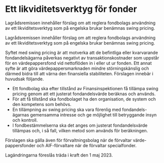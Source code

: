 # Ett likviditetsverktyg för fonder

Lagrådsremissen innehåller förslag om att reglera fondbolags användning av ett likviditetsverktyg som på engelska brukar benämnas swing pricing.

Lagrådsremissen innehåller förslag om att reglera fondbolags användning av ett likviditetsverktyg som på engelska brukar benämnas swing pricing.

Syftet med swing pricing är att motverka att de befintliga eller kvarvarande fondandelsägarna påverkas negativt av transaktionskostnader som uppstår för en värdepappersfond vid nettoflöden in i eller ut ur fonden. Ett annat syfte är att göra värdepappersmarknaden mindre störningskänslig och därmed bidra till att värna den finansiella stabiliteten. Förslagen innebär i huvudsak följande.

* Ett fondbolag ska efter tillstånd av Finansinspektionen få tillämpa swing pricing genom att ett justerat fondandelsvärde beräknas och används.
* För att få tillstånd ska fondbolaget ha den organisation, de system och den kompetens som behövs.
* En tillämpning av swing pricing ska vara förenlig med fondandels-ägarnas gemensamma intresse och ge möjlighet till betryggande insyn och kontroll.
* I fondbestämmelserna ska det anges om justerat fondandelsvärde tillämpas och, i så fall, vilken metod som används för beräkningen.

Förslagen ska gälla även för förvaltningsbolag när de förvaltar värde-pappersfonder och AIF-förvaltare när de förvaltar specialfonder.

Lagändringarna föreslås träda i kraft den 1 maj 2023.
